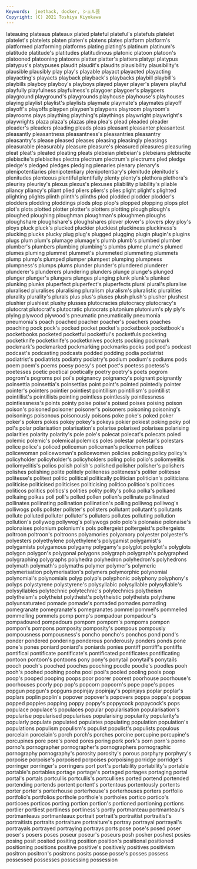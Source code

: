 ```yaml
---
Keywords:  jnethack, docker, シェル芸
Copyright: (C) 2021 Toshiya Kiyokawa
---
```

lateauing plateaus plateaux plated plateful plateful's platefuls
platelet platelet's platelets platen platen's platens plates platform platform's platformed
platforming platforms plating plating's platinum platinum's platitude platitude's platitudes platitudinous
platonic platoon platoon's platooned platooning platoons platter platter's platters platypi
platypus platypus's platypuses plaudit plaudit's plaudits plausibility plausibility's plausible plausibly
play play's playable playact playacted playacting playacting's playacts playback playback's
playbacks playbill playbill's playbills playboy playboy's playboys played player player's
players playful playfully playfulness playfulness's playgoer playgoer's playgoers playground playground's
playgrounds playhouse playhouse's playhouses playing playlist playlist's playlists playmate playmate's
playmates playoff playoff's playoffs playpen playpen's playpens playroom playroom's playrooms
plays plaything plaything's playthings playwright playwright's playwrights plaza plaza's plazas
plea plea's plead pleaded pleader pleader's pleaders pleading pleads pleas
pleasant pleasanter pleasantest pleasantly pleasantness pleasantness's pleasantries pleasantry pleasantry's please
pleased pleases pleasing pleasingly pleasings pleasurable pleasurably pleasure pleasure's pleasured
pleasures pleasuring pleat pleat's pleated pleating pleats plebeian plebeian's plebeians
plebiscite plebiscite's plebiscites plectra plectrum plectrum's plectrums pled pledge pledge's
pledged pledges pledging plenaries plenary plenary's plenipotentiaries plenipotentiary plenipotentiary's plenitude
plenitude's plenitudes plenteous plentiful plentifully plenty plenty's plethora plethora's pleurisy
pleurisy's plexus plexus's plexuses pliability pliability's pliable pliancy pliancy's pliant
plied pliers pliers's plies plight plight's plighted plighting plights plinth
plinth's plinths plod plodded plodder plodder's plodders plodding ploddings plods
plop plop's plopped plopping plops plot plot's plots plotted plotter
plotter's plotters plotting plough plough's ploughed ploughing ploughman ploughman's ploughmen
ploughs ploughshare ploughshare's ploughshares plover plover's plovers ploy ploy's ploys
pluck pluck's plucked pluckier pluckiest pluckiness pluckiness's plucking plucks plucky
plug plug's plugged plugging plugin plugin's plugins plugs plum plum's
plumage plumage's plumb plumb's plumbed plumber plumber's plumbers plumbing plumbing's
plumbs plume plume's plumed plumes pluming plummet plummet's plummeted plummeting
plummets plump plump's plumped plumper plumpest plumping plumpness plumpness's plumps
plums plunder plunder's plundered plunderer plunderer's plunderers plundering plunders plunge
plunge's plunged plunger plunger's plungers plunges plunging plunk plunk's plunked
plunking plunks pluperfect pluperfect's pluperfects plural plural's pluralise pluralised pluralises
pluralising pluralism pluralism's pluralistic pluralities plurality plurality's plurals plus plus's
pluses plush plush's plusher plushest plushier plushiest plushy plusses plutocracies
plutocracy plutocracy's plutocrat plutocrat's plutocratic plutocrats plutonium plutonium's ply ply's
plying plywood plywood's pneumatic pneumatically pneumonia pneumonia's poach poached poacher
poacher's poachers poaches poaching pock pock's pocked pocket pocket's pocketbook
pocketbook's pocketbooks pocketed pocketful pocketful's pocketfuls pocketing pocketknife pocketknife's pocketknives
pockets pocking pockmark pockmark's pockmarked pockmarking pockmarks pocks pod pod's
podcast podcast's podcasting podcasts podded podding podia podiatrist podiatrist's podiatrists
podiatry podiatry's podium podium's podiums pods poem poem's poems poesy
poesy's poet poet's poetess poetess's poetesses poetic poetical poetically poetry
poetry's poets pogrom pogrom's pogroms poi poi's poignancy poignancy's poignant
poignantly poinsettia poinsettia's poinsettias point point's pointed pointedly pointer pointer's
pointers pointier pointiest pointillism pointillism's pointillist pointillist's pointillists pointing pointless
pointlessly pointlessness pointlessness's points pointy poise poise's poised poises poising
poison poison's poisoned poisoner poisoner's poisoners poisoning poisoning's poisonings poisonous
poisonously poisons poke poke's poked poker poker's pokers pokes pokey
pokey's pokeys pokier pokiest poking poky pol pol's polar polarisation
polarisation's polarise polarised polarises polarising polarities polarity polarity's pole pole's
polecat polecat's polecats poled polemic polemic's polemical polemics poles polestar
polestar's polestars police police's policed policeman policeman's policemen polices policewoman
policewoman's policewomen policies policing policy policy's policyholder policyholder's policyholders poling
polio polio's poliomyelitis poliomyelitis's polios polish polish's polished polisher polisher's
polishers polishes polishing polite politely politeness politeness's politer politesse politesse's
politest politic political politically politician politician's politicians politicise politicised politicises
politicising politico politico's politicoes politicos politics politics's polities polity polity's
polka polka's polkaed polkaing polkas poll poll's polled pollen pollen's
pollinate pollinated pollinates pollinating pollination pollination's polling polliwog polliwog's polliwogs
polls pollster pollster's pollsters pollutant pollutant's pollutants pollute polluted polluter
polluter's polluters pollutes polluting pollution pollution's pollywog pollywog's pollywogs polo
polo's polonaise polonaise's polonaises polonium polonium's pols poltergeist poltergeist's poltergeists
poltroon poltroon's poltroons polyamories polyamory polyester polyester's polyesters polyethylene polyethylene's
polygamist polygamist's polygamists polygamous polygamy polygamy's polyglot polyglot's polyglots polygon
polygon's polygonal polygons polygraph polygraph's polygraphed polygraphing polygraphs polyhedra polyhedron
polyhedron's polyhedrons polymath polymath's polymaths polymer polymer's polymeric polymerisation polymerisation's
polymers polymorphic polynomial polynomial's polynomials polyp polyp's polyphonic polyphony polyphony's
polyps polystyrene polystyrene's polysyllabic polysyllable polysyllable's polysyllables polytechnic polytechnic's polytechnics
polytheism polytheism's polytheist polytheist's polytheistic polytheists polythene polyunsaturated pomade pomade's
pomaded pomades pomading pomegranate pomegranate's pomegranates pommel pommel's pommelled pommelling
pommels pomp pomp's pompadour pompadour's pompadoured pompadours pompom pompom's pompoms
pompon pompon's pompons pomposity pomposity's pompous pompously pompousness pompousness's poncho
poncho's ponchos pond pond's ponder pondered pondering ponderous ponderously ponders
ponds pone pone's pones poniard poniard's poniards ponies pontiff pontiff's
pontiffs pontifical pontificate pontificate's pontificated pontificates pontificating pontoon pontoon's pontoons
pony pony's ponytail ponytail's ponytails pooch pooch's pooched pooches pooching
poodle poodle's poodles pooh pooh's poohed poohing poohs pool pool's
pooled pooling pools poop poop's pooped pooping poops poor poorer
poorest poorhouse poorhouse's poorhouses poorly pop pop's popcorn popcorn's pope
pope's popes popgun popgun's popguns popinjay popinjay's popinjays poplar poplar's
poplars poplin poplin's popover popover's popovers poppa poppa's poppas popped
poppies popping poppy poppy's poppycock poppycock's pops populace populace's populaces
popular popularisation popularisation's popularise popularised popularises popularising popularity popularity's popularly
populate populated populates populating population population's populations populism populism's populist
populist's populists populous porcelain porcelain's porch porch's porches porcine porcupine
porcupine's porcupines pore pore's pored pores poring pork pork's porn
porn's porno porno's pornographer pornographer's pornographers pornographic pornography pornography's porosity
porosity's porous porphyry porphyry's porpoise porpoise's porpoised porpoises porpoising porridge
porridge's porringer porringer's porringers port port's portability portability's portable portable's
portables portage portage's portaged portages portaging portal portal's portals portcullis
portcullis's portcullises ported portend portended portending portends portent portent's portentous
portentously portents porter porter's porterhouse porterhouse's porterhouses porters portfolio portfolio's
portfolios porthole porthole's portholes portico portico's porticoes porticos porting portion
portion's portioned portioning portions portlier portliest portliness portliness's portly portmanteau
portmanteau's portmanteaus portmanteaux portrait portrait's portraitist portraitist's portraitists portraits portraiture
portraiture's portray portrayal portrayal's portrayals portrayed portraying portrays ports pose
pose's posed poser poser's posers poses poseur poseur's poseurs posh
posher poshest posies posing posit posited positing position position's positional
positioned positioning positions positive positive's positively positives positivism positron positron's
positrons posits posse posse's posses possess possessed possesses possessing possession

